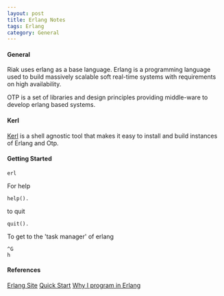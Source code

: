 ```yaml
---
layout: post
title: Erlang Notes
tags: Erlang
category: General
---
```


#### General ####

Riak uses erlang as a base language. Erlang is a programming language used to build massively scalable soft real-time systems with requirements on high availability.

OTP is a set of libraries and design principles providing middle-ware to develop erlang based systems.

#### Kerl ####

[Kerl](https://github.com/yrashk/kerl) is a shell agnostic tool that makes it easy to install and build instances of Erlang and Otp.

#### Getting Started ####

~~~
erl
~~~

For help

~~~
help().
~~~

to quit

~~~
quit().
~~~

To get to the 'task manager' of erlang
~~~
^G
h
~~~

#### References ####

[Erlang Site](http://www.erlang.org/)
[Quick Start](http://www.erlang.org/static/getting_started_quickly.html)
[Why I program in Erlang](http://www.evanmiller.org/why-i-program-in-erlang.html)
